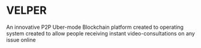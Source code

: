 # VELPER
An innovative P2P Uber-mode Blockchain platform created to operating system created to allow people receiving instant video-consultations on any issue online
